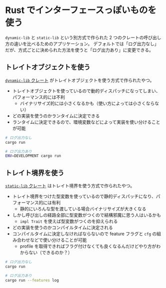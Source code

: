 # Rust でインターフェースっぽいものを使う

`dynamic-lib` と `static-lib` という別方式で作られた 2 つのクレートの呼び出し方の違いを比べるためのアプリケーション。
デフォルトでは「ログ出力なし」だが、方式ごとに決められた方法を使うと「ログ出力あり」に変更できる。

## トレイトオブジェクトを使う

[`dynamic-lib` クレート](./dynamic-lib/src/lib.rs) がトレイトオブジェクトを使う方式で作られたやつ。

- トレイトオブジェクトを使っているので動的ディスパッチになってしまい、パフォーマンス的には不利
    - バイナリサイズ的には小さくなるかも（使い方によっては小さくならない）
- どの実装を使うのかランタイムに決定できる
- ランタイムに決定できるので、環境変数などによって実装を使い分けることが可能

```sh
# ログ出力なし
cargo run

# ログ出力あり
ENV=DEVELOPMENT cargo run
```

## トレイト境界を使う

[`static-lib` クレート](static-lib/src/lib.rs) はトレイト境界を使う方式で作られたやつ。

- トレイト境界をつけた型変数を使っているので静的ディスパッチになり、パフォーマンス的には有利
    - 静的にいろんな型を渡している場合バイナリサイズが大きくなる
- しかし呼び出しの経路全部に型変数がつくので結構邪魔に思う人はいるかも
    - `impl Trait` を使えば型変数がつくのを抑えられる
- どの実装を使うのかコンパイルタイムに決定される
- コンパイルタイムに決定しなければならないので feature フラグと `cfg` の組み合わせなどで使い分けることが可能
    - profile を取得できればフラグ付けなくても良くなるんだけどやり方がわからない（できるのか？）

```sh
# ログ出力なし
cargo run

# ログ出力あり
cargo run --features log
```
